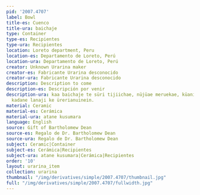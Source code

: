 ```yaml
---
pid: '2007.4707'
label: Bowl
title-es: Cuenco
title-ura: baichaje
type: Container
type-es: Recipientes
type-ura: Recipientes
location: Loreto department, Peru
location-es: Departamento de Loreto, Perú
location-ura: Departamento de Loreto, Perú
creator: Unknown Urarina maker
creator-es: Fabricante Urarina desconocido
creator-ura: Fabricante Urarina desconocido
description: Description to come
description-es: Descripción por venir
description-ura: kaa baichaje te süri tijiichae, nüjüae meruekae, küani jichuekaain,
  kadane lanaji ke ürerianuinein.
material: Ceramic
material-es: Cerámica
material-ura: atane kusumara
language: English
source: Gift of Bartholomew Dean
source-es: Regalo de Dr. Bartholomew Dean
source-ura: Regalo de Dr. Bartholomew Dean
subject: Ceramic|Container
subject-es: Cerámica|Recipientes
subject-ura: atane kusumara|Cerámica|Recipientes
order: '10'
layout: urarina_item
collection: urarina
thumbnail: "/img/derivatives/simple/2007.4707/thumbnail.jpg"
full: "/img/derivatives/simple/2007.4707/fullwidth.jpg"
---
```

